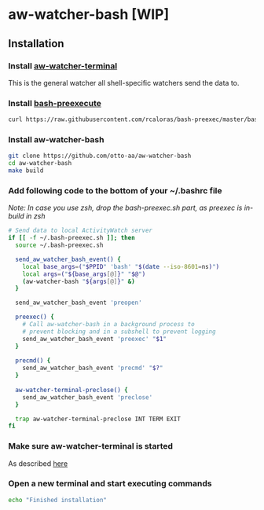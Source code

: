 # aw-watcher-bash [WIP]

## Installation

### Install [aw-watcher-terminal](https://github.com/Otto-AA/aw-watcher-terminal/)

This is the general watcher all shell-specific watchers send the data to.

### Install [bash-preexecute](https://github.com/rcaloras/bash-preexec#install)

```bash
curl https://raw.githubusercontent.com/rcaloras/bash-preexec/master/bash-preexec.sh -o ~/.bash-preexec.sh
```

### Install aw-watcher-bash

```bash
git clone https://github.com/otto-aa/aw-watcher-bash
cd aw-watcher-bash
make build
```

### Add following code to the bottom of your ~/.bashrc file

_Note: In case you use zsh, drop the bash-preexec.sh part, as preexec is in-build in zsh_

```bash
# Send data to local ActivityWatch server
if [[ -f ~/.bash-preexec.sh ]]; then
  source ~/.bash-preexec.sh

  send_aw_watcher_bash_event() {
    local base_args=("$PPID" 'bash' "$(date --iso-8601=ns)")
    local args=("${base_args[@]}" "$@")
    (aw-watcher-bash "${args[@]}" &)
  }

  send_aw_watcher_bash_event 'preopen'

  preexec() {
    # Call aw-watcher-bash in a background process to 
    # prevent blocking and in a subshell to prevent logging
    send_aw_watcher_bash_event 'preexec' "$1"
  }
  
  precmd() {
    send_aw_watcher_bash_event 'precmd' "$?"
  }
  
  aw-watcher-terminal-preclose() {
    send_aw_watcher_bash_event 'preclose'
  }

  trap aw-watcher-terminal-preclose INT TERM EXIT
fi
```

### Make sure aw-watcher-terminal is started

As described [here](https://github.com/Otto-AA/aw-watcher-terminal/)

### Open a new terminal and start executing commands

```bash
echo "Finished installation"
```
